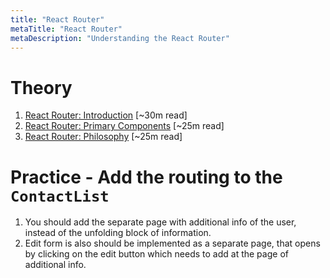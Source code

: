```yaml
---
title: "React Router"
metaTitle: "React Router"
metaDescription: "Understanding the React Router"
---
```


# Theory
1. [React Router: Introduction](https://codeburst.io/getting-started-with-react-router-5c978f70df91) [~30m read] 
1. [React Router: Primary Components](https://reacttraining.com/react-router/web/guides/primary-components) [~25m read] 
1. [React Router: Philosophy](https://reacttraining.com/react-router/web/guides/philosophy) [~25m read] 

# Practice - Add the routing to the `ContactList`
1. You should add the separate page with additional info of the user,
  instead of the unfolding block of information.
1. Edit form is also should be implemented as a separate page,
 that opens by clicking on the edit button which needs to add at the page of additional info.
